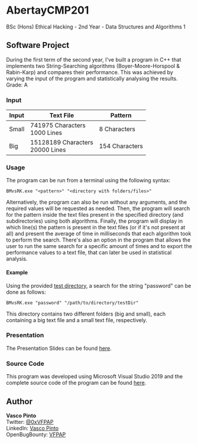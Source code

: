 # AbertayCMP201
BSc (Hons) Ethical Hacking - 2nd Year - Data Structures and Algorithms 1

## Software Project
During the first term of the second year, I've built a program in C++ that implements two String-Searching algorithms (Boyer-Moore-Horspool & Rabin-Karp) and compares their performance.
This was achieved by varying the input of the program and statistically analysing the results.
<br>Grade: A

### Input 
| Input | Text File                          | Pattern        |
|-------|------------------------------------|----------------|
| Small | 741975 Characters<br>1000 Lines    | 8 Characters   |
| Big   | 15128189 Characters<br>20000 Lines | 154 Characters |

### Usage

The program can be run from a terminal using the following syntax:
```console
BMvsRK.exe "<pattern>" "<directory with folders/files>"
```
Alternatively, the program can also be run without any arguments, and the required values will be requested as needed.
Then, the program will search for the pattern inside the text files present in the specified directory (and subdirectories) using both algorithms.
Finally, the program will display in which line(s) the pattern is present in the text files (or if it's not present at all) and present the average of time in milliseconds that each algorithm took to perform the search.
There's also an option in the program that allows the user to run the same search for a specific amount of times and to export the performance values to a text file, that can later be used in statistical analysis.

#### Example
Using the provided [test directory](testDir), a search for the string "password" can be done as follows:
```console
BMvsRK.exe "password" "/path/to/directory/testDir"
```
This directory contains two different folders (big and small), each containing a big text file and a small text file, respectively.

### Presentation
The Presentation Slides can be found [here](BMvsRK.pdf).

### Source Code
This program was developed using Microsoft Visual Studio 2019 and the complete source code of the program can be found [here](BMvsRK).

## Author
**Vasco Pinto**
<br>Twitter: [@0xVFPAP](https://twitter.com/0xVFPAP)
<br>LinkedIn: [Vasco Pinto](https://linkedin.com/in/vascopinto97)
<br>OpenBugBounty: [VFPAP](https://www.openbugbounty.org/researchers/VFPAP)
